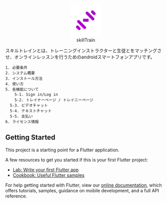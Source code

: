 
<div align="center">
<img src="./assets/icon/icon.png" width="100">
</div>
<div style="text-align: center;">skillTrain</div>

スキルトレインとは、トレーニングインストラクターと生徒とをマッチングさせ、オンラインレッスンを行うためのandroidスマートフォンアプリです。

```
1. 必要条件
2. システム概要
3. インストール方法
4. 使い方
5. 各機能について
	5-1. Sign in/Log in
	5-2. トレイナーページ / トレイニーページ
  5-3. ビデオチャット
  5-4. テキストチャット
  5-5. 支払い  
6. ライセンス情報
```

## Getting Started

This project is a starting point for a Flutter application.

A few resources to get you started if this is your first Flutter project:

- [Lab: Write your first Flutter app](https://flutter.dev/docs/get-started/codelab)
- [Cookbook: Useful Flutter samples](https://flutter.dev/docs/cookbook)

For help getting started with Flutter, view our
[online documentation](https://flutter.dev/docs), which offers tutorials,
samples, guidance on mobile development, and a full API reference.
